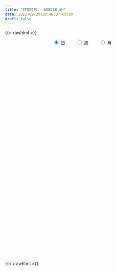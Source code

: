 ```yaml
---
title: "财富趋势 - 688318.SH"
date: 2022-09-20T20:46:07+08:00
draft: false
---
```

{{< rawhtml >}}
    <div style="text-align: center">
        <label style="padding: 1rem;"><input style="margin-right: .5rem" type="radio" name="period" value="D" checked onclick="period_change(this)">日</label>
        <label style="padding: 1rem;"><input style="margin-right: .5rem" type="radio" name="period" value="W" onclick="period_change(this)">周</label>
        <label style="padding: 1rem;"><input style="margin-right: .5rem" type="radio" name="period" value="M" onclick="period_change(this)">月</label>
    </div>
    <div id="chart" style="height: 700px;"></div> 
    <script type="text/javascript">
        const D_v = [13380.55,6907.17,12367.93,10755.75,7548.37,9803.92,12193.59,11677.96,7918.47,5856.31,5792.43,4394.28,5310.32,11195.51,20765.29,15207.37,11395.12,6904.91,5353.51,7060.22,6969.85,4775.88,5539.3,6357.66,12723.42,9672.51,6037.78,6275.28,5189.31,4592.25,4687.09,6166.88,5264.62,11700.67,8099.38,10403.6,6934.0,5935.65,7292.3,6238.9,7575.92,4973.7,6794.09,6547.2,19872.21,11787.74,7317.24,5066.08,4134.53,5784.55,4928.02,5702.74,5431.17,4280.49,16131.14,9096.07,8694.17,6691.69,7834.9,24427.09,18868.29,14986.1,10497.88,7524.89,6396.96,5398.35,8323.25,5209.37,6500.18,4411.09,3702.25,4653.73,6454.07,4610.92,4451.58,5983.94,5176.4,8682.08,4925.35,6559.08,5455.69,6495.48,18361.97,16475.57,8054.96,8329.05,12218.37,8518.66,7082.01,15992.09,12387.11,11711.79,7678.89,8488.64,9906.88,10814.62,11215.88,10059.94,6532.27,5248.88,5437.74,4266.78,8926.29,5517.75,4320.39,5536.68,7595.91,5179.77,5034.42,5046.07,4836.56,6078.84,5376.92,6507.13,5333.41,7254.86,4716.16,5282.3,3763.88,5126.25,6843.64,3963.4,5156.2,4895.16,4177.51,4195.55,3196.11,5917.55,4953.41,2375.87,2891.16,2897.38,2863.79,3877.29,4268.25,6897.93,4358.28,3499.85,4305.2,3127.18,6836.71,3557.52,3826.26,2797.59,2777.57,4619.17,3403.79,3760.81,2568.31,3098.62,3449.41,4115.02,9977.66,6708.21,4101.21,3427.37,3736.3,5141.01,3417.01,4545.11,6600.48,5356.42,3594.63,3204.4,2954.95,4337.67,12385.79,5308.9,17235.8,15968.13,8062.44,7565.33,10207.8,7295.25,9633.12,15703.11,12169.51,8781.78,10250.11,7888.04,7678.49,12603.91,10135.01,12456.09,5954.76,6463.81,8600.84,7467.01,7148.69,4955.09,5299.76,5364.2,7877.25,5851.85,9211.44,7246.06,8222.44,21989.55,12562.84,11450.86,8811.76,10235.32,8640.9,5558.45,6361.63,5482.86,7163.55,5967.92,10191.8,8186.67,5772.85,5838.95,7335.46,6867.56,4149.63,5756.34,7511.57,13957.97,12982.92,11116.55,8791.48,6394.57,8998.04,13426.86,11186.82,8415.74,7564.46,7348.43,9234.56,8521.14,7886.61,7136.04,5737.85,6357.63,11280.71,21966.94,14800.12,8443.76,6391.89,8483.49,5675.39,5826.71,4566.19,6024.34,8043.44,13017.0,9106.45,18252.3,12512.83,13622.37,21021.84,10330.74,13122.82,11166.2,9887.03,6000.01,7439.29,5000.36,6855.08,5317.32,4048.44,5291.56,3861.49,5219.28,3963.95,3144.97,2925.51,3890.02,2475.04,1899.15,2397.99,2187.64,2801.01,1924.84,2921.2,2408.33,3606.45,4027.52,4387.24,2606.54,3251.29,3470.3,5365.73,2334.38,3949.07,2914.2,3406.84,3670.02,2797.97,5607.59,4918.55,4703.67,3529.37,2874.66,4040.33,5726.44,7433.51,5295.01,3810.48,4330.95,4488.18,2978.2,5372.03,9460.01,5922.96,5700.35,9880.65,6677.36,4525.81,14448.11,7413.01,10438.73,4803.9,6503.88,5289.56,6550.76,4027.4,4244.98,4143.46,4503.48,4262.67,2985.94,3659.08,2616.64,3491.77,6921.13,5456.94,15917.85,6304.58,6631.96,4435.37,8723.41,4059.06,12250.76,5971.88,20712.26,32553.67,24425.79,15667.6,12903.74,7610.68,8702.24,11105.87,7051.2,7818.43,6891.57,6643.21,14207.78,6150.69,5399.85,15255.27,9728.9,7629.29,5676.75,5464.93,5168.09,7739.4,6897.89,9068.49,3655.01,3139.39,3615.13,2837.86,3885.87,2708.7,5466.59,6001.96,7159.44,5230.2,7830.14,4824.74,6231.23,10767.58,9948.06,9432.93,5256.46,4391.54,2953.25,3934.83,4581.44,4224.59,2759.81,6146.34,3458.23,3956.63,2830.78,3882.3,3960.24,3624.62,3944.77,2920.88,4709.42,2370.1,2195.16,2182.98,2349.16,2924.19,4212.39,7809.66,5689.78,4772.45,3760.74,6412.54,4567.21,3195.02,2361.32,3699.85,5182.72,3831.07,2923.58,3081.99,2353.64,4118.33,3493.42,8629.26,4071.94,4761.68,2616.73,3656.45,3183.09,2639.65,6134.81,6091.52,13903.76,20500.43,13723.72,15823.05,14361.53,16987.84,10942.21,16828.23,36029.54,20284.91,14152.02,6821.69,12466.28,10770.99,17127.08,14482.38,13197.65,11702.34,14169.52,12502.97,8936.01,7994.99,8352.44,6618.29,8806.62,10863.48,6997.49,9817.25,9789.21,5543.49,7224.8,6276.11,6803.95,6664.71,5613.45,7202.24,4520.71,5044.07,4870.3,10522.53,6349.05,8762.61,10700.44,7483.65,4919.11,16257.16,8561.45,6609.48,8284.69,26828.03,16949.64,9182.23,7994.91,14876.11,8825.65,9702.6,6602.83,10409.04,13626.69,10575.0,10605.63,5770.14,6832.93,9207.78,7009.08,8624.24,7544.17,7282.53,5529.61,5490.17,9437.05,7520.41,5402.4,8205.8,11606.14,3796.96,3747.59]
const D_histogram = [0.0,-0.0102108262,0.3694064561,0.2348861337,-0.1030501661,-1.1682885939,-2.4024143443,-4.1540482591,-5.1702134944,-5.1217271041,-4.6054897459,-3.9441047029,-3.637983792,-2.829664439,-1.1936689813,-0.4755157977,-0.240299669,0.1392871461,0.3096253113,0.4916995862,0.4088120886,0.5825470705,0.3463737452,0.7244929059,1.8184393033,2.1438233841,1.9808603555,1.7762148976,1.4021516908,0.9651173638,0.6720593655,0.0548572416,-0.2246556354,-1.5715690941,-2.6122137925,-2.673505896,-2.348415805,-1.8483594526,-1.7073622791,-1.3501072068,-0.4434637295,0.0258292638,0.7119861859,0.9635994842,2.6237365388,3.0398328964,2.6340460842,2.3423132409,2.126278138,2.1594496628,1.8558677467,1.7345292952,1.6864289244,1.5137937427,1.746058259,1.5382071623,0.9585055231,0.355181623,0.2924506489,0.9368499686,1.8066687676,2.266454189,2.2797878778,1.866362161,1.2417993338,0.7203030373,-0.2610054354,-0.8632762971,-1.526285964,-1.9925723561,-2.121500207,-2.3337091073,-1.8930810268,-1.7755325935,-1.3801379706,-1.5722903248,-1.5249067798,-2.0494492576,-2.2302099234,-2.6850954815,-2.6615237908,-2.1009375852,-0.5027526415,1.2910884891,2.1590629915,2.5558447889,2.1801141761,1.2047272148,0.1016221385,0.3685622201,-0.3355877626,-0.4320083556,-0.3546277769,-0.1236968922,0.1591054926,0.5613405889,1.04414833,0.7431127682,0.2609804473,-0.0674733456,-0.3754063277,-0.5800889669,-1.2491781384,-1.2352213096,-1.2684169266,-1.7088034416,-2.3748761188,-2.8887189314,-2.8224356668,-2.1655823923,-1.6128779275,-0.9918435422,-0.0979002548,0.4035351186,0.5321927711,0.8034254844,0.8722795399,0.5853272051,0.6685351419,0.7277014992,1.1556884558,1.2288179225,1.4736702261,1.2036929158,0.4928897169,-0.1549426227,-0.339704711,-0.5441282197,-1.0660925185,-1.2205866085,-1.0483610219,-0.8330697178,-0.6237853833,-0.0985162533,0.4258255719,0.8120005678,0.9088766383,1.0814809577,0.8024702074,0.7394836917,0.1849094167,-0.0135083566,0.1034246511,0.1742461622,0.1603638501,0.3183912313,0.2209705092,-0.1353414319,-0.298615354,-0.2301870064,-0.235298353,0.0863582626,1.1024803578,1.3959693324,1.5798051471,1.6012645564,1.4274684844,1.1933067914,1.0693487825,1.1787074654,1.3556858248,1.3137906183,1.1013645138,0.7345188969,0.3356677288,0.2853439283,0.8862272607,1.0882853342,2.3342805765,2.4230121156,2.4520482566,2.292329722,2.3697249442,1.8606733698,1.8125098725,2.3349662539,2.2870044098,2.0466576222,1.6885568951,1.6423545757,1.3952915406,1.2880130329,0.9104670328,0.2625381963,-0.1213574891,-0.4221077049,-1.1486029535,-1.3475583512,-1.7728909761,-2.0833932789,-2.253033394,-2.0976322382,-1.635929646,-1.2011907804,-0.6725780182,-0.390826097,-0.0875042598,1.003698669,1.6702541541,1.5558202893,1.566979786,0.8511524479,-0.0856401398,-0.8582699332,-1.2277236044,-1.3778300581,-1.3666812108,-1.3872236104,-0.8573281616,-0.7919338157,-0.8444424656,-0.766423896,-0.7940076463,-1.2323314628,-1.5628028325,-1.4410278953,-0.9150867158,-0.3470164054,-0.2876027097,-0.428210624,-0.9436646923,-1.0554346217,-1.3169041952,-0.8462864701,-0.4405209708,-0.1882060644,-0.3435354881,-0.4238018429,-0.3459091733,-0.1275079921,-0.25594642,-0.4585292632,-0.6544380997,-0.6825162965,-0.7606418079,-0.0461644313,-0.1256267038,-0.3517331805,-0.3775774895,-0.1614523566,-0.1307353812,-0.2117973196,-0.2535270172,-0.3973885068,-0.2758141902,0.1410409278,0.4808442208,0.7885436462,1.2598574443,1.6925476019,2.3291216969,2.6093601953,2.4420382726,2.2265049543,1.5440830378,1.0677859225,0.6564263983,0.3517852335,-0.3807020615,-0.7836845722,-1.1557016175,-1.516168585,-1.671545683,-1.9161650987,-1.9308568239,-1.7254257424,-1.4935233613,-1.484163713,-1.2367877906,-0.9965192939,-0.7161464056,-0.5698446793,-0.3346191117,-0.15797249,-0.0256657202,0.0847359803,0.3611368392,0.3248571558,-0.0485565986,-0.2625966699,-0.1913415134,-0.1066649085,-0.2928259074,-0.3613477317,-0.3089621538,-0.2147449419,0.0365354004,0.3270553497,0.4755852768,0.8000262472,0.9733865758,1.0484042247,0.9718593734,0.9125201849,0.6110017109,0.6941319427,0.9798656315,1.0690505118,1.1249334546,1.113606656,0.903770982,0.6141917381,0.5430436035,0.7989197846,0.8814116122,0.8488962127,0.7581061022,0.586596951,0.5859376627,0.9105956126,0.8316627068,0.8778951771,0.7377783288,0.6588326408,0.565343334,0.1479005583,-0.2806508683,-0.4039659312,-0.5832121337,-0.613205205,-0.8236480609,-0.976016517,-0.8654312387,-0.8989046571,-0.7993349947,-0.4123668596,-0.0407453232,0.5967067211,0.9486323515,0.9063410345,0.8781276634,0.976278315,1.0147967453,1.1571110014,1.1131540625,2.0594496065,3.2996145196,4.1351541768,4.2235154599,3.6040251695,2.8127401641,1.8499298444,1.0728408832,-0.0115903484,-0.8054816728,-1.3942369137,-1.7591106038,-1.3548933949,-1.4733476509,-1.8562277923,-3.0148906061,-3.7121428206,-4.0158295455,-4.1588071334,-4.0149646545,-3.7497270621,-3.6524372335,-3.2685396873,-3.1631241502,-2.8266065862,-2.4681180593,-2.0458462919,-1.7242378026,-1.4933305301,-1.2998941895,-1.3783522032,-1.4987203272,-1.6771125951,-1.6783117117,-1.1918663655,-1.0454190805,-1.0554671466,-0.4816511645,0.0424018472,0.2798669663,0.4905440849,0.5478244674,0.6304282103,0.5718891834,0.3992082687,0.4892360348,0.5083464504,0.8637528037,1.0149501176,1.2104323905,1.326853328,1.0706101011,0.9306525469,0.5018446934,0.5259756517,0.4977697109,0.6515314503,0.6360238121,0.6982177649,0.6179143019,0.4025960834,0.2317238254,-0.1179268321,-1.092635422,-2.0672984244,-2.2177629445,-2.2726536083,-1.6226828489,-1.2479707864,-0.9106981502,-0.6635506758,-0.2545918298,0.1838750859,0.5063901041,0.6730737667,0.7171353875,0.7716548677,0.7579129427,0.7450513935,1.1235582035,1.3873689086,1.2515068067,1.2133844192,1.2376708111,1.1680681009,1.2033389889,1.4541897516,1.6807458324,2.5777233987,3.6109920216,3.9589133401,3.9827512117,3.7465458464,3.5388174895,2.9324797013,3.0146335274,3.612869456,3.1184336635,2.4742289051,-0.6595120015,-2.9561631941,-4.4516774931,-4.8415025567,-4.7774198851,-4.5604297592,-4.0730824668,-3.6284649395,-3.0093253008,-2.6012336524,-2.1392230789,-1.8982479827,-1.6662733094,-1.5140348422,-1.36971639,-1.1563098744,-1.0345109314,-0.992664005,-0.8355729073,-0.684693491,-0.3474978252,-0.0182589316,0.1707125021,0.2774261423,0.4093187384,0.4451232761,0.5141748938,0.6541566195,0.8629521193,0.8990263411,1.0622183181,0.8939726857,0.7270725446,0.6714923825,1.1408121534,1.3567126984,1.3604361213,1.3701885278,2.031663958,2.0444288073,1.8922399698,1.6881897977,1.717582582,1.6019342185,1.4335261114,1.1144420632,0.9020898834,0.5493690975,0.3945784365,-0.0928928146,-0.4714693208,-0.6121773739,-0.6543730915,-0.8717123604,-0.7846731929,-0.8344617353,-0.7293739745,-0.6848598003,-0.7135460878,-0.51886325,-0.3450860133,-0.243151126,-0.1693370304,-0.4146604958,-0.5781736571,-0.6677567671]
const D_fast = [0.0,-0.0127635328,0.4592053636,0.3834065745,0.0197077333,-1.337602843,-3.1723321795,-5.9624781591,-8.271196768,-9.5031421537,-10.138277232,-10.4629183647,-11.0662934018,-10.9653901585,-9.6278119462,-9.0285377121,-8.8533965006,-8.4389878989,-8.191243406,-7.8862442345,-7.86692871,-7.5475569605,-7.6971368495,-7.1378944622,-5.5893382391,-4.7279983122,-4.395746252,-4.1563379854,-4.1798632696,-4.3756182555,-4.5006614126,-5.104149226,-5.4398260118,-7.1796317441,-8.8733298906,-9.6029984681,-9.8650123284,-9.8270458391,-10.1128892353,-10.0931609647,-9.2973834198,-8.8216331106,-7.957479642,-7.4649664727,-5.1488952834,-3.9728407016,-3.7201159928,-3.4262705259,-3.1107360942,-2.5377021538,-2.3773171333,-2.0650232609,-1.6915164007,-1.4857031467,-0.8169240656,-0.6402233717,-0.9802986301,-1.4948271246,-1.4844454364,-0.6058336245,0.7156523663,1.742051335,2.3253319932,2.3784968167,2.064383823,1.7229632857,0.6764034542,-0.1416864817,-1.1862676397,-2.1506971208,-2.8100000235,-3.6056362005,-3.6382783768,-3.9646130918,-3.9142529615,-4.4994778969,-4.8333210469,-5.8702258391,-6.6085389858,-7.7346984143,-8.3765076712,-8.341155862,-6.8686590786,-4.7520458257,-3.3443055755,-2.3085625808,-2.1392646496,-2.8134698072,-3.8911693489,-3.5320887123,-4.3201356356,-4.5245583176,-4.535834683,-4.3358280214,-4.0132492634,-3.4706790199,-2.7268341964,-2.842091566,-3.2589787751,-3.6043009044,-4.0060854684,-4.3557903494,-5.3371740555,-5.632022554,-5.9823224027,-6.8499097781,-8.109701485,-9.3457240304,-9.9850496825,-9.8695920061,-9.7201070232,-9.3470335234,-8.4775652997,-7.8752461466,-7.6135403014,-7.1414512169,-6.8545272765,-6.9951478101,-6.7448060878,-6.5037143557,-5.7868052851,-5.4064713377,-4.7932014777,-4.7622555591,-5.3498363287,-6.036404324,-6.3060925901,-6.6465481537,-7.4350355821,-7.8946763242,-7.9845409931,-7.9775171184,-7.9241791297,-7.4235390631,-6.7927408449,-6.203565707,-5.879470477,-5.4364959182,-5.5148891166,-5.3930047094,-5.9013516302,-6.1031464926,-5.9603573222,-5.8459742705,-5.81976562,-5.582140431,-5.6243185259,-6.014465825,-6.2523935855,-6.2415119895,-6.3054479244,-5.9622017432,-4.6704595585,-4.0279782508,-3.4491911493,-3.0274156009,-2.8443445518,-2.7801795469,-2.6368003603,-2.232764811,-1.7168649954,-1.4303125473,-1.3673975234,-1.550613416,-1.8655476519,-1.8445354704,-1.0220953228,-0.5479659157,1.2815994706,1.9760840386,2.6181322439,3.0314961398,3.701322598,3.6574393661,4.0624033369,5.1686012817,5.6923905401,5.9637081581,6.0277466547,6.3921329793,6.4938928293,6.7086175799,6.5586883379,5.9763940505,5.5621589928,5.1558818508,4.1422358638,3.6063908784,2.7378355094,1.9064848869,1.1735864232,0.8045795196,0.8572997002,0.9917408708,1.3522091284,1.5362545254,1.8177002977,3.1598278936,4.2439469173,4.5184681248,4.9213725681,4.4183333419,3.4601307192,2.4729334425,1.7965488703,1.301984902,0.9714634466,0.6041151445,0.9196785528,0.7870894448,0.5234701785,0.4098827741,0.1837971122,-0.56260957,-1.2837816479,-1.5222636844,-1.2250941838,-0.7437779748,-0.7562649565,-1.0039255268,-1.7552957682,-2.1309243531,-2.7216199754,-2.4625738678,-2.1669386112,-1.9616752209,-2.2028885166,-2.3891053321,-2.3976899558,-2.2111657727,-2.4035908055,-2.7208059645,-3.080324326,-3.2790315969,-3.5473175602,-2.8443812915,-2.95525024,-3.2692900117,-3.3895286932,-3.2137666493,-3.2157335193,-3.3497447876,-3.4548562395,-3.6980648558,-3.6454440867,-3.1933287367,-2.7333143886,-2.2284790516,-1.4422008924,-0.5863738344,0.6324806849,1.5650592321,2.0082468776,2.3493397978,2.0529386407,1.8435880061,1.5963350814,1.379640225,0.5519774147,-0.0469262391,-0.7078686888,-1.4473778025,-2.0206413212,-2.7443020117,-3.2417079428,-3.4676332969,-3.6091117562,-3.9707930362,-4.0326140614,-4.0414753881,-3.9401391012,-3.9362985448,-3.7847277551,-3.6475742559,-3.5216839161,-3.3900982206,-3.0234131518,-2.9784785463,-3.3640314503,-3.6437206891,-3.620300911,-3.5622905332,-3.8216580089,-3.9805167661,-4.0053717267,-3.9648407502,-3.7044265578,-3.3321427711,-3.0647165249,-2.5402689926,-2.1235620201,-1.786443315,-1.620023323,-1.4512324652,-1.6000005115,-1.3433372941,-0.8126371973,-0.4561896891,-0.1190733827,0.1480014828,0.1641085542,0.0280772449,0.0926900111,0.5482961384,0.851140869,1.0308495227,1.1295859377,1.1047260243,1.2505511517,1.8028580047,1.9318407756,2.1975470402,2.2418747741,2.3276372463,2.375483773,1.9950161369,1.4963019931,1.2719954475,0.9469462115,0.7636518391,0.3472969679,-0.0490756175,-0.1548481488,-0.4130477315,-0.5133118178,-0.2294353975,0.1319998081,0.9186285326,1.5077122509,1.6920061926,1.8833247373,2.2255449676,2.5177625843,2.9493545907,3.1836861674,4.644844113,6.709912656,8.5792408574,9.7234810055,10.0049970074,9.9168970431,9.4165691845,8.9076904441,7.8203616254,6.8250998829,5.8877854135,5.0831340724,5.1486279326,4.6618367639,3.8148996744,1.9025142091,0.2772262894,-1.0304178219,-2.2130971931,-3.0729958778,-3.745190051,-4.5610095308,-4.9942469064,-5.6796124068,-6.0497464894,-6.3082874773,-6.397477283,-6.5069282442,-6.6493536043,-6.7808908111,-7.2039368756,-7.6989850814,-8.2966554981,-8.7174325425,-8.5289537877,-8.6438612728,-8.9177761255,-8.4643729347,-7.9297194611,-7.6222876004,-7.2889744606,-7.0947379612,-6.8545271658,-6.7700938969,-6.8429727443,-6.6306359696,-6.4844389413,-5.9130943871,-5.5081595439,-5.0100691733,-4.5619349038,-4.5505256055,-4.4578200229,-4.761166703,-4.6055418318,-4.5093053449,-4.192660743,-4.0491624281,-3.8124140342,-3.7382389217,-3.8529081193,-3.965849421,-4.3449817864,-5.5928492319,-7.0843368403,-7.7892420966,-8.4122961624,-8.1679961153,-8.1052767494,-7.9956786508,-7.9144188453,-7.5691079567,-7.0846722696,-6.6355597253,-6.3006076211,-6.0772621534,-5.8298289562,-5.6540926456,-5.4806913463,-4.8212949855,-4.2106420533,-4.0336274535,-3.7684037361,-3.4346996415,-3.2122853265,-2.8761796913,-2.2617814906,-1.6150389518,-0.0736305358,1.8623860925,3.2000357461,4.2195614206,4.9199925169,5.5969685324,5.7237506694,6.5595628775,8.0610161701,8.3461887934,8.3205412613,5.0219223543,1.9862303632,-0.6222033091,-2.2224040118,-3.3526763115,-4.2757936254,-4.8067169497,-5.2692156573,-5.4024073438,-5.6446241085,-5.7174193047,-5.9510062043,-6.1355998582,-6.3618701016,-6.5599807469,-6.6356516999,-6.7724804898,-6.9787995646,-7.0306016937,-7.0508956502,-6.8005744407,-6.47590028,-6.2442507207,-6.068180545,-5.8339582643,-5.6868729075,-5.4892775664,-5.1857566858,-4.7612231561,-4.5003923491,-4.0716457926,-4.0163982535,-4.0015302585,-3.8892373249,-3.1347145158,-2.5796357961,-2.2358033429,-1.8835038045,-0.7141123848,-0.1902403337,0.1306308213,0.3486280986,0.8074165284,1.0922517195,1.2822251403,1.2417516079,1.254921899,1.0395433875,0.9833973355,0.4727028808,-0.0237409556,-0.3174933522,-0.5232823426,-0.9585497016,-1.0676788324,-1.3260828086,-1.4033385414,-1.5300393173,-1.7371121268,-1.6721451014,-1.5846393681,-1.5434922623,-1.5120124243,-1.8610010137,-2.1690575892,-2.4255798909]
const D_slow = [0.0,-0.0025527066,0.0897989075,0.1485204409,0.1227578994,-0.1693142491,-0.7699178352,-1.8084299,-3.1009832736,-4.3814150496,-5.5327874861,-6.5188136618,-7.4283096098,-8.1357257196,-8.4341429649,-8.5530219143,-8.6130968316,-8.578275045,-8.5008687172,-8.3779438207,-8.2757407985,-8.1301040309,-8.0435105946,-7.8623873681,-7.4077775423,-6.8718216963,-6.3766066074,-5.932552883,-5.5820149603,-5.3407356194,-5.172720778,-5.1590064676,-5.2151703764,-5.60806265,-6.2611160981,-6.9294925721,-7.5165965233,-7.9786863865,-8.4055269563,-8.743053758,-8.8539196903,-8.8474623744,-8.6694658279,-8.4285659569,-7.7726318222,-7.0126735981,-6.354162077,-5.7685837668,-5.2370142323,-4.6971518166,-4.2331848799,-3.7995525561,-3.377945325,-2.9994968894,-2.5629823246,-2.178430534,-1.9388041533,-1.8500087475,-1.7768960853,-1.5426835931,-1.0910164013,-0.524402854,0.0455441154,0.5121346557,0.8225844892,1.0026602485,0.9374088896,0.7215898153,0.3400183243,-0.1581247647,-0.6884998165,-1.2719270933,-1.74519735,-2.1890804984,-2.534114991,-2.9271875722,-3.3084142671,-3.8207765815,-4.3783290624,-5.0496029328,-5.7149838805,-6.2402182768,-6.3659064371,-6.0431343149,-5.503368567,-4.8644073698,-4.3193788257,-4.018197022,-3.9927914874,-3.9006509324,-3.984547873,-4.0925499619,-4.1812069061,-4.2121311292,-4.172354756,-4.0320196088,-3.7709825263,-3.5852043343,-3.5199592224,-3.5368275588,-3.6306791407,-3.7757013825,-4.0879959171,-4.3968012445,-4.7139054761,-5.1411063365,-5.7348253662,-6.457005099,-7.1626140157,-7.7040096138,-8.1072290957,-8.3551899812,-8.3796650449,-8.2787812653,-8.1457330725,-7.9448767014,-7.7268068164,-7.5804750151,-7.4133412297,-7.2314158549,-6.9424937409,-6.6352892603,-6.2668717038,-5.9659484748,-5.8427260456,-5.8814617013,-5.966387879,-6.102419934,-6.3689430636,-6.6740897157,-6.9361799712,-7.1444474006,-7.3003937465,-7.3250228098,-7.2185664168,-7.0155662748,-6.7883471153,-6.5179768759,-6.317359324,-6.1324884011,-6.0862610469,-6.089638136,-6.0637819733,-6.0202204327,-5.9801294702,-5.9005316624,-5.8452890351,-5.879124393,-5.9537782315,-6.0113249831,-6.0701495714,-6.0485600057,-5.7729399163,-5.4239475832,-5.0289962964,-4.6286801573,-4.2718130362,-3.9734863384,-3.7061491427,-3.4114722764,-3.0725508202,-2.7441031656,-2.4687620372,-2.2851323129,-2.2012153807,-2.1298793987,-1.9083225835,-1.6362512499,-1.0526811058,-0.4469280769,0.1660839872,0.7391664177,1.3315976538,1.7967659962,2.2498934644,2.8336350278,3.4053861303,3.9170505359,4.3391897596,4.7497784036,5.0986012887,5.4206045469,5.6482213051,5.7138558542,5.6835164819,5.5779895557,5.2908388173,4.9539492295,4.5107264855,3.9898781658,3.4266198173,2.9022117577,2.4932293462,2.1929316511,2.0247871466,1.9270806224,1.9052045574,2.1561292247,2.5736927632,2.9626478355,3.354392782,3.567180894,3.545770859,3.3312033757,3.0242724746,2.6798149601,2.3381446574,1.9913387548,1.7770067144,1.5790232605,1.3679126441,1.1763066701,0.9778047585,0.6697218928,0.2790211847,-0.0812357891,-0.3100074681,-0.3967615694,-0.4686622468,-0.5757149028,-0.8116310759,-1.0754897313,-1.4047157801,-1.6162873977,-1.7264176404,-1.7734691565,-1.8593530285,-1.9653034892,-2.0517807825,-2.0836577806,-2.1476443856,-2.2622767014,-2.4258862263,-2.5965153004,-2.7866757524,-2.7982168602,-2.8296235362,-2.9175568313,-3.0119512037,-3.0523142928,-3.0849981381,-3.137947468,-3.2013292223,-3.300676349,-3.3696298965,-3.3343696646,-3.2141586094,-3.0170226978,-2.7020583367,-2.2789214363,-1.696641012,-1.0443009632,-0.433791395,0.1228348435,0.508855603,0.7758020836,0.9399086832,1.0278549915,0.9326794762,0.7367583331,0.4478329287,0.0687907825,-0.3490956383,-0.828136913,-1.3108511189,-1.7422075545,-2.1155883949,-2.4866293231,-2.7958262708,-3.0449560942,-3.2239926956,-3.3664538655,-3.4501086434,-3.4896017659,-3.4960181959,-3.4748342009,-3.384549991,-3.3033357021,-3.3154748517,-3.3811240192,-3.4289593976,-3.4556256247,-3.5288321015,-3.6191690345,-3.6964095729,-3.7500958084,-3.7409619583,-3.6591981208,-3.5403018016,-3.3402952398,-3.0969485959,-2.8348475397,-2.5918826964,-2.3637526501,-2.2110022224,-2.0374692368,-1.7925028289,-1.5252402009,-1.2440068373,-0.9656051733,-0.7396624278,-0.5861144932,-0.4503535924,-0.2506236462,-0.0302707432,0.18195331,0.3714798356,0.5181290733,0.664613489,0.8922623921,1.1001780688,1.3196518631,1.5040964453,1.6688046055,1.810140439,1.8471155786,1.7769528615,1.6759613787,1.5301583453,1.376857044,1.1709450288,0.9269408995,0.7105830899,0.4858569256,0.2860231769,0.182931462,0.1727451312,0.3219218115,0.5590798994,0.785665158,1.0051970739,1.2492666526,1.5029658389,1.7922435893,2.0705321049,2.5853945065,3.4102981364,4.4440866806,5.4999655456,6.400971838,7.104156879,7.5666393401,7.8348495609,7.8319519738,7.6305815556,7.2820223272,6.8422446762,6.5035213275,6.1351844148,5.6711274667,4.9174048152,3.98936911,2.9854117236,1.9457099403,0.9419687767,0.0045370111,-0.9085722973,-1.7257072191,-2.5164882566,-3.2231399032,-3.840169418,-4.351630991,-4.7826904417,-5.1560230742,-5.4809966216,-5.8255846724,-6.2002647542,-6.619542903,-7.0391208309,-7.3370874222,-7.5984421923,-7.862308979,-7.9827217701,-7.9721213083,-7.9021545667,-7.7795185455,-7.6425624286,-7.4849553761,-7.3419830802,-7.2421810131,-7.1198720044,-6.9927853918,-6.7768471908,-6.5231096614,-6.2205015638,-5.8887882318,-5.6211357065,-5.3884725698,-5.2630113965,-5.1315174835,-5.0070750558,-4.8441921932,-4.6851862402,-4.510631799,-4.3561532235,-4.2555042027,-4.1975732464,-4.2270549544,-4.5002138099,-5.017038416,-5.5714791521,-6.1396425542,-6.5453132664,-6.857305963,-7.0849805005,-7.2508681695,-7.3145161269,-7.2685473555,-7.1419498294,-6.9736813878,-6.7943975409,-6.601483824,-6.4120055883,-6.2257427399,-5.944853189,-5.5980109619,-5.2851342602,-4.9817881554,-4.6723704526,-4.3803534274,-4.0795186802,-3.7159712423,-3.2957847842,-2.6513539345,-1.7486059291,-0.7588775941,0.2368102089,1.1734466705,2.0581510429,2.7912709682,3.54492935,4.448146714,5.2277551299,5.8463123562,5.6814343558,4.9423935573,3.829474184,2.6190985448,1.4247435736,0.2846361338,-0.7336344829,-1.6407507178,-2.393082043,-3.0433904561,-3.5781962258,-4.0527582215,-4.4693265489,-4.8478352594,-5.1902643569,-5.4793418255,-5.7379695584,-5.9861355596,-6.1950287864,-6.3662021592,-6.4530766155,-6.4576413484,-6.4149632229,-6.3456066873,-6.2432770027,-6.1319961837,-6.0034524602,-5.8399133053,-5.6241752755,-5.3994186902,-5.1338641107,-4.9103709392,-4.7286028031,-4.5607297075,-4.2755266691,-3.9363484945,-3.5962394642,-3.2536923323,-2.7457763428,-2.2346691409,-1.7616091485,-1.3395616991,-0.9101660536,-0.509682499,-0.1513009711,0.1273095447,0.3528320156,0.4901742899,0.5888188991,0.5655956954,0.4477283652,0.2946840217,0.1310907489,-0.0868373412,-0.2830056395,-0.4916210733,-0.6739645669,-0.845179517,-1.0235660389,-1.1532818514,-1.2395533548,-1.3003411363,-1.3426753939,-1.4463405178,-1.5908839321,-1.7578231239]
const D_data = [['2020-08-31', 275.89, 272.0, 272.0, 284.99],['2020-09-01', 272.01, 271.84, 268.0, 274.88],['2020-09-02', 273.9, 277.88, 268.0, 280.88],['2020-09-03', 276.88, 272.36, 271.65, 282.0],['2020-09-04', 266.81, 268.6, 264.0, 270.99],['2020-09-07', 267.6, 255.16, 253.0, 269.93],['2020-09-08', 255.28, 245.3, 238.49, 256.97],['2020-09-09', 238.01, 227.89, 227.77, 238.88],['2020-09-10', 231.87, 225.5, 224.33, 234.56],['2020-09-11', 224.99, 231.55, 224.1, 233.79],['2020-09-14', 232.02, 234.33, 232.02, 238.98],['2020-09-15', 232.83, 235.05, 230.1, 236.4],['2020-09-16', 235.0, 229.18, 227.24, 236.0],['2020-09-17', 228.53, 234.79, 227.21, 239.79],['2020-09-18', 235.98, 249.0, 233.01, 252.38],['2020-09-21', 256.0, 242.0, 242.0, 258.2],['2020-09-22', 236.4, 237.02, 236.05, 247.94],['2020-09-23', 237.11, 239.23, 237.0, 242.0],['2020-09-24', 236.03, 237.06, 236.0, 240.99],['2020-09-25', 237.37, 237.28, 235.2, 241.3],['2020-09-28', 237.0, 233.4, 227.25, 237.16],['2020-09-29', 235.18, 236.09, 233.23, 239.48],['2020-09-30', 236.5, 230.0, 229.32, 238.63],['2020-10-09', 235.04, 237.38, 235.02, 239.97],['2020-10-12', 243.16, 250.28, 243.1, 253.18],['2020-10-13', 247.0, 245.07, 242.12, 248.37],['2020-10-14', 244.0, 240.1, 238.58, 245.8],['2020-10-15', 239.93, 239.21, 238.05, 245.2],['2020-10-16', 239.93, 235.97, 235.0, 240.98],['2020-10-19', 238.0, 233.15, 232.12, 240.88],['2020-10-20', 230.08, 232.88, 226.66, 232.91],['2020-10-21', 233.07, 225.9, 225.66, 233.33],['2020-10-22', 225.87, 226.89, 222.0, 228.88],['2020-10-23', 225.3, 207.6, 206.2, 226.8],['2020-10-26', 203.16, 202.43, 200.4, 206.76],['2020-10-27', 202.53, 208.65, 200.2, 211.88],['2020-10-28', 208.0, 211.16, 205.58, 213.69],['2020-10-29', 208.01, 212.8, 207.06, 214.85],['2020-10-30', 212.0, 207.44, 207.12, 215.51],['2020-11-02', 208.66, 209.05, 203.36, 212.99],['2020-11-03', 209.2, 217.39, 209.0, 219.89],['2020-11-04', 215.97, 214.21, 214.0, 218.5],['2020-11-05', 218.9, 219.11, 216.0, 221.19],['2020-11-06', 219.8, 215.66, 215.18, 221.74],['2020-11-09', 218.0, 238.79, 216.48, 248.88],['2020-11-10', 240.54, 230.05, 230.0, 241.0],['2020-11-11', 230.13, 221.1, 221.1, 231.98],['2020-11-12', 223.84, 221.77, 220.0, 226.44],['2020-11-13', 219.55, 222.35, 218.12, 224.5],['2020-11-16', 223.5, 225.99, 220.3, 229.02],['2020-11-17', 224.52, 222.01, 219.0, 225.9],['2020-11-18', 221.05, 224.01, 221.05, 229.0],['2020-11-19', 222.0, 225.33, 220.0, 228.38],['2020-11-20', 224.88, 224.0, 221.89, 226.88],['2020-11-23', 223.04, 230.15, 219.5, 239.4],['2020-11-24', 227.78, 225.68, 225.07, 233.0],['2020-11-25', 228.15, 219.59, 219.5, 231.39],['2020-11-26', 218.5, 216.34, 214.0, 221.76],['2020-11-27', 216.5, 221.31, 211.49, 221.5],['2020-11-30', 221.9, 232.01, 221.0, 242.0],['2020-12-01', 229.46, 239.86, 229.46, 244.01],['2020-12-02', 239.86, 239.85, 236.03, 247.73],['2020-12-03', 239.22, 237.33, 234.6, 243.8],['2020-12-04', 235.5, 232.6, 230.3, 236.0],['2020-12-07', 233.8, 228.48, 227.12, 233.8],['2020-12-08', 228.28, 227.58, 226.45, 231.0],['2020-12-09', 227.58, 218.06, 218.0, 230.0],['2020-12-10', 215.5, 218.18, 215.5, 220.95],['2020-12-11', 218.21, 213.1, 211.36, 219.0],['2020-12-14', 214.32, 211.1, 209.09, 214.32],['2020-12-15', 211.28, 212.0, 209.24, 214.3],['2020-12-16', 211.83, 208.1, 208.01, 212.54],['2020-12-17', 205.99, 214.99, 205.99, 216.0],['2020-12-18', 213.2, 210.7, 209.22, 214.7],['2020-12-21', 210.58, 213.97, 207.5, 214.5],['2020-12-22', 212.0, 205.58, 205.52, 212.36],['2020-12-23', 206.08, 206.5, 202.86, 209.49],['2020-12-24', 206.33, 196.09, 196.0, 207.93],['2020-12-25', 195.72, 196.18, 192.2, 199.88],['2020-12-28', 195.89, 188.37, 188.3, 197.78],['2020-12-29', 190.0, 190.28, 188.3, 195.55],['2020-12-30', 190.92, 195.83, 187.15, 195.95],['2020-12-31', 197.0, 212.75, 197.0, 219.88],['2021-01-04', 219.0, 223.84, 211.13, 225.0],['2021-01-05', 221.0, 220.02, 218.2, 224.98],['2021-01-06', 220.0, 218.7, 216.66, 227.88],['2021-01-07', 218.93, 210.32, 204.89, 220.8],['2021-01-08', 208.88, 199.9, 199.77, 209.88],['2021-01-11', 200.0, 192.61, 192.03, 202.99],['2021-01-12', 192.5, 207.14, 192.02, 207.77],['2021-01-13', 204.04, 193.23, 192.8, 204.98],['2021-01-14', 193.0, 197.79, 189.01, 203.0],['2021-01-15', 196.8, 199.01, 196.8, 204.44],['2021-01-18', 197.01, 200.98, 194.0, 205.88],['2021-01-19', 200.05, 202.44, 197.18, 209.55],['2021-01-20', 202.55, 205.5, 200.0, 211.6],['2021-01-21', 204.5, 209.0, 202.1, 212.22],['2021-01-22', 206.09, 199.86, 199.75, 207.42],['2021-01-25', 199.7, 195.36, 194.2, 201.39],['2021-01-26', 194.96, 194.66, 193.47, 203.0],['2021-01-27', 195.26, 192.5, 190.0, 197.98],['2021-01-28', 189.04, 191.49, 188.89, 193.9],['2021-01-29', 192.5, 182.0, 178.0, 193.8],['2021-02-01', 184.0, 187.18, 182.99, 188.98],['2021-02-02', 187.18, 184.88, 183.18, 188.55],['2021-02-03', 184.96, 176.59, 176.58, 185.84],['2021-02-04', 175.12, 168.34, 165.66, 176.53],['2021-02-05', 168.96, 164.06, 163.87, 173.04],['2021-02-08', 165.2, 166.85, 162.21, 170.7],['2021-02-09', 167.8, 173.15, 164.51, 174.58],['2021-02-10', 173.15, 172.48, 170.69, 174.96],['2021-02-18', 176.5, 174.3, 173.2, 180.3],['2021-02-19', 175.5, 180.2, 173.11, 180.2],['2021-02-22', 182.1, 178.0, 177.55, 183.6],['2021-02-23', 178.1, 174.24, 172.05, 178.7],['2021-02-24', 181.35, 176.5, 176.29, 182.82],['2021-02-25', 177.77, 174.44, 172.5, 179.46],['2021-02-26', 171.24, 168.88, 166.66, 173.8],['2021-03-01', 173.02, 172.4, 170.7, 173.23],['2021-03-02', 175.47, 172.0, 168.99, 178.51],['2021-03-03', 172.0, 177.69, 170.01, 178.8],['2021-03-04', 175.86, 174.59, 173.0, 179.38],['2021-03-05', 172.08, 177.77, 172.08, 179.48],['2021-03-08', 178.0, 171.45, 171.33, 179.2],['2021-03-09', 171.11, 163.1, 163.0, 172.04],['2021-03-10', 164.58, 159.5, 158.5, 166.19],['2021-03-11', 160.0, 162.0, 158.0, 162.8],['2021-03-12', 162.02, 159.48, 156.1, 164.74],['2021-03-15', 158.0, 151.99, 150.37, 158.0],['2021-03-16', 152.0, 152.91, 150.19, 153.64],['2021-03-17', 152.01, 155.17, 151.0, 156.25],['2021-03-18', 154.88, 155.0, 154.45, 158.0],['2021-03-19', 153.02, 154.46, 151.49, 156.6],['2021-03-22', 156.45, 159.08, 154.57, 162.5],['2021-03-23', 158.18, 161.01, 157.0, 163.88],['2021-03-24', 158.99, 161.23, 158.99, 168.97],['2021-03-25', 158.5, 158.62, 157.2, 161.6],['2021-03-26', 159.0, 160.15, 156.38, 161.47],['2021-03-29', 160.46, 154.04, 154.04, 161.55],['2021-03-30', 154.99, 155.55, 152.3, 155.98],['2021-03-31', 153.34, 147.21, 146.69, 153.55],['2021-04-01', 147.61, 148.83, 145.2, 150.18],['2021-04-02', 151.0, 151.73, 148.92, 152.39],['2021-04-06', 152.21, 150.91, 150.3, 153.0],['2021-04-07', 151.95, 149.28, 148.18, 151.95],['2021-04-08', 149.0, 151.17, 148.02, 154.0],['2021-04-09', 151.2, 147.51, 147.28, 151.2],['2021-04-12', 146.06, 142.23, 142.04, 147.23],['2021-04-13', 142.33, 142.22, 141.06, 144.0],['2021-04-14', 141.08, 143.8, 141.08, 144.9],['2021-04-15', 142.36, 142.0, 139.88, 142.4],['2021-04-16', 142.0, 146.03, 141.03, 146.25],['2021-04-19', 150.11, 158.0, 148.24, 158.87],['2021-04-20', 157.39, 152.7, 152.5, 159.98],['2021-04-21', 152.0, 153.07, 150.58, 156.62],['2021-04-22', 151.88, 152.18, 151.88, 155.41],['2021-04-23', 151.6, 149.9, 149.48, 154.5],['2021-04-26', 149.99, 148.5, 147.08, 153.68],['2021-04-27', 148.22, 149.27, 148.01, 151.63],['2021-04-28', 149.16, 152.55, 147.2, 152.6],['2021-04-29', 152.17, 154.73, 151.22, 158.3],['2021-04-30', 158.11, 153.01, 152.1, 159.0],['2021-05-06', 154.0, 150.78, 149.15, 156.97],['2021-05-07', 150.75, 147.67, 146.8, 151.9],['2021-05-10', 147.5, 145.3, 144.35, 148.78],['2021-05-11', 143.47, 148.39, 142.0, 149.46],['2021-05-12', 147.0, 158.23, 145.45, 158.75],['2021-05-13', 157.0, 155.95, 155.61, 158.88],['2021-05-14', 155.3, 174.15, 155.3, 175.38],['2021-05-17', 169.64, 165.07, 163.88, 172.0],['2021-05-18', 165.74, 166.58, 164.0, 172.86],['2021-05-19', 165.5, 165.83, 165.5, 171.58],['2021-05-20', 165.82, 170.6, 163.5, 172.71],['2021-05-21', 170.6, 164.0, 163.7, 171.0],['2021-05-24', 164.0, 170.03, 164.0, 172.89],['2021-05-25', 168.68, 180.5, 168.1, 184.4],['2021-05-26', 181.99, 176.94, 176.0, 185.5],['2021-05-27', 174.9, 176.01, 173.22, 178.58],['2021-05-28', 175.88, 175.0, 173.0, 181.38],['2021-05-31', 174.0, 179.8, 173.06, 180.58],['2021-06-01', 178.78, 178.41, 175.05, 179.9],['2021-06-02', 178.2, 181.03, 176.28, 194.47],['2021-06-03', 180.01, 178.0, 177.4, 186.8],['2021-06-04', 175.99, 173.11, 171.0, 184.9],['2021-06-07', 173.12, 174.49, 171.31, 176.88],['2021-06-08', 173.03, 174.26, 172.3, 177.88],['2021-06-09', 174.27, 166.28, 165.66, 175.2],['2021-06-10', 165.99, 170.11, 165.89, 172.9],['2021-06-11', 171.43, 165.0, 164.1, 172.66],['2021-06-15', 164.0, 163.5, 163.0, 168.4],['2021-06-16', 163.51, 162.75, 160.01, 166.45],['2021-06-17', 162.1, 165.49, 162.1, 166.9],['2021-06-18', 165.1, 169.89, 164.02, 172.26],['2021-06-21', 170.5, 171.18, 168.0, 173.4],['2021-06-22', 171.33, 174.52, 169.99, 178.9],['2021-06-23', 172.57, 173.48, 170.31, 177.77],['2021-06-24', 173.01, 175.42, 172.01, 178.0],['2021-06-25', 177.43, 189.74, 174.6, 193.85],['2021-06-28', 187.05, 190.6, 185.55, 191.55],['2021-06-29', 193.86, 184.0, 183.83, 193.86],['2021-06-30', 184.93, 187.0, 182.65, 189.75],['2021-07-01', 189.74, 177.44, 177.17, 193.78],['2021-07-02', 176.88, 171.0, 170.28, 178.77],['2021-07-05', 170.89, 168.53, 167.06, 172.38],['2021-07-06', 169.2, 170.1, 166.7, 171.04],['2021-07-07', 168.0, 170.8, 168.0, 172.3],['2021-07-08', 171.14, 171.7, 170.98, 175.5],['2021-07-09', 169.8, 170.48, 168.6, 173.39],['2021-07-12', 172.0, 178.13, 172.0, 181.45],['2021-07-13', 177.0, 173.5, 170.82, 177.99],['2021-07-14', 173.26, 171.61, 169.51, 175.6],['2021-07-15', 170.62, 172.85, 169.02, 174.33],['2021-07-16', 175.0, 171.19, 171.1, 176.5],['2021-07-19', 169.22, 164.08, 163.07, 169.89],['2021-07-20', 162.97, 162.29, 161.11, 165.0],['2021-07-21', 163.99, 166.2, 163.0, 169.63],['2021-07-22', 165.5, 172.05, 165.06, 172.37],['2021-07-23', 171.2, 174.99, 168.27, 184.82],['2021-07-26', 173.33, 170.0, 169.0, 182.0],['2021-07-27', 168.03, 166.91, 165.2, 174.25],['2021-07-28', 165.33, 159.78, 159.78, 168.8],['2021-07-29', 163.0, 162.2, 160.44, 166.04],['2021-07-30', 160.83, 158.18, 156.07, 162.8],['2021-08-02', 157.18, 166.84, 154.45, 171.77],['2021-08-03', 164.8, 167.65, 164.68, 173.88],['2021-08-04', 166.66, 167.01, 164.69, 170.16],['2021-08-05', 167.0, 161.69, 160.9, 167.0],['2021-08-06', 161.52, 161.41, 160.07, 165.3],['2021-08-09', 161.0, 162.79, 160.12, 166.31],['2021-08-10', 161.99, 164.87, 159.51, 165.0],['2021-08-11', 164.83, 160.31, 160.0, 165.2],['2021-08-12', 160.0, 157.88, 157.2, 161.58],['2021-08-13', 157.0, 156.1, 155.34, 158.95],['2021-08-16', 156.4, 156.7, 155.82, 160.57],['2021-08-17', 156.07, 154.82, 154.58, 163.17],['2021-08-18', 154.59, 165.76, 151.62, 168.0],['2021-08-19', 165.0, 157.06, 157.0, 166.58],['2021-08-20', 156.98, 153.79, 152.28, 158.87],['2021-08-23', 155.65, 154.9, 154.0, 157.34],['2021-08-24', 155.2, 157.8, 154.28, 162.19],['2021-08-25', 156.62, 155.59, 154.23, 157.8],['2021-08-26', 155.62, 153.47, 153.35, 157.45],['2021-08-27', 153.47, 152.99, 152.03, 155.5],['2021-08-30', 154.92, 150.48, 150.0, 154.96],['2021-08-31', 151.55, 153.0, 147.01, 154.76],['2021-09-01', 151.34, 157.63, 149.18, 161.25],['2021-09-02', 156.0, 158.5, 155.02, 160.0],['2021-09-03', 170.1, 159.92, 159.5, 170.1],['2021-09-06', 158.55, 164.5, 158.55, 166.42],['2021-09-07', 164.4, 167.3, 161.22, 169.5],['2021-09-08', 167.5, 174.09, 165.88, 177.69],['2021-09-09', 172.0, 173.9, 170.3, 175.0],['2021-09-10', 174.0, 170.52, 169.41, 179.44],['2021-09-13', 168.9, 170.73, 166.8, 174.5],['2021-09-14', 170.33, 164.0, 163.4, 171.16],['2021-09-15', 163.73, 164.58, 162.66, 166.65],['2021-09-16', 165.0, 163.8, 161.37, 167.66],['2021-09-17', 163.8, 163.74, 161.5, 164.8],['2021-09-22', 161.17, 155.69, 155.01, 162.8],['2021-09-23', 156.44, 156.39, 155.05, 159.98],['2021-09-24', 157.0, 153.98, 153.0, 157.78],['2021-09-27', 153.08, 151.1, 150.43, 155.88],['2021-09-28', 150.5, 150.97, 150.41, 153.59],['2021-09-29', 149.76, 147.24, 146.85, 150.68],['2021-09-30', 148.45, 147.72, 146.15, 148.45],['2021-10-08', 149.2, 149.31, 148.5, 151.41],['2021-10-11', 149.34, 149.26, 148.8, 151.5],['2021-10-12', 148.9, 145.6, 144.76, 149.46],['2021-10-13', 145.1, 147.81, 144.9, 148.42],['2021-10-14', 148.0, 147.73, 146.55, 148.65],['2021-10-15', 147.3, 148.51, 146.64, 149.26],['2021-10-18', 148.01, 147.0, 146.5, 148.08],['2021-10-19', 147.0, 148.3, 147.0, 150.62],['2021-10-20', 148.3, 147.99, 147.35, 149.95],['2021-10-21', 147.99, 147.7, 145.62, 149.6],['2021-10-22', 147.76, 147.61, 145.88, 148.88],['2021-10-25', 147.61, 150.43, 146.0, 151.62],['2021-10-26', 149.95, 146.96, 146.7, 151.19],['2021-10-27', 146.5, 141.26, 140.72, 146.6],['2021-10-28', 142.1, 141.06, 140.5, 143.54],['2021-10-29', 142.01, 143.58, 140.58, 145.0],['2021-11-01', 142.99, 143.56, 142.0, 145.3],['2021-11-02', 143.55, 139.23, 137.94, 145.22],['2021-11-03', 139.6, 139.24, 138.61, 140.95],['2021-11-04', 140.6, 139.92, 139.25, 142.66],['2021-11-05', 139.52, 140.1, 139.39, 141.67],['2021-11-08', 140.38, 142.4, 139.3, 143.8],['2021-11-09', 142.4, 143.98, 141.89, 144.96],['2021-11-10', 143.51, 143.2, 142.3, 144.2],['2021-11-11', 142.85, 146.71, 142.85, 148.0],['2021-11-12', 147.8, 146.42, 143.78, 147.8],['2021-11-15', 146.68, 146.25, 145.8, 148.64],['2021-11-16', 146.29, 144.77, 143.6, 146.98],['2021-11-17', 144.95, 145.02, 144.17, 146.48],['2021-11-18', 145.0, 141.29, 140.57, 145.0],['2021-11-19', 140.53, 145.74, 140.53, 147.66],['2021-11-22', 145.52, 149.68, 145.05, 150.98],['2021-11-23', 148.08, 148.82, 147.94, 151.51],['2021-11-24', 148.8, 149.48, 147.68, 150.38],['2021-11-25', 149.19, 149.5, 148.67, 151.9],['2021-11-26', 149.99, 147.1, 145.8, 149.99],['2021-11-29', 146.91, 145.26, 144.2, 146.91],['2021-11-30', 145.43, 147.41, 145.43, 149.5],['2021-12-01', 147.05, 152.5, 146.82, 155.22],['2021-12-02', 152.0, 151.9, 150.33, 154.6],['2021-12-03', 152.0, 151.3, 149.66, 153.4],['2021-12-06', 152.57, 150.92, 150.8, 156.6],['2021-12-07', 152.95, 149.8, 147.81, 153.0],['2021-12-08', 150.92, 152.03, 148.3, 152.52],['2021-12-09', 152.1, 157.7, 152.1, 162.9],['2021-12-10', 155.43, 154.15, 153.11, 156.89],['2021-12-13', 156.9, 156.49, 155.6, 162.3],['2021-12-14', 154.06, 154.75, 153.5, 156.0],['2021-12-15', 155.25, 155.71, 154.13, 159.85],['2021-12-16', 156.06, 155.8, 153.88, 157.16],['2021-12-17', 155.0, 150.9, 150.67, 155.0],['2021-12-20', 150.0, 148.67, 148.66, 152.26],['2021-12-21', 149.0, 150.97, 148.05, 151.55],['2021-12-22', 151.05, 149.28, 149.12, 152.52],['2021-12-23', 149.99, 150.31, 148.76, 152.88],['2021-12-24', 151.0, 147.0, 146.99, 151.06],['2021-12-27', 145.02, 146.17, 145.02, 148.36],['2021-12-28', 146.4, 148.73, 146.4, 149.36],['2021-12-29', 149.4, 146.51, 146.36, 149.4],['2021-12-30', 146.2, 147.73, 146.2, 149.3],['2021-12-31', 148.32, 152.2, 148.3, 152.82],['2022-01-04', 152.98, 153.91, 150.6, 154.93],['2022-01-05', 155.0, 160.24, 154.15, 165.6],['2022-01-06', 161.05, 160.03, 158.79, 162.6],['2022-01-07', 161.06, 156.77, 156.68, 162.98],['2022-01-10', 156.53, 157.6, 155.0, 158.5],['2022-01-11', 157.52, 160.28, 157.52, 164.8],['2022-01-12', 160.66, 160.9, 158.91, 162.89],['2022-01-13', 161.03, 163.8, 161.03, 170.58],['2022-01-14', 162.88, 162.92, 162.5, 165.5],['2022-01-17', 163.8, 179.39, 163.0, 182.94],['2022-01-18', 178.91, 191.59, 178.91, 206.44],['2022-01-19', 195.42, 195.7, 192.0, 203.0],['2022-01-20', 196.62, 192.91, 188.0, 201.46],['2022-01-21', 193.0, 186.59, 184.09, 194.88],['2022-01-24', 186.74, 184.15, 184.0, 193.04],['2022-01-25', 184.09, 180.16, 179.02, 189.83],['2022-01-26', 181.88, 180.04, 171.68, 183.22],['2022-01-27', 178.05, 172.68, 171.11, 178.54],['2022-01-28', 173.8, 172.0, 171.52, 176.65],['2022-02-07', 175.0, 171.0, 168.6, 175.91],['2022-02-08', 172.0, 170.96, 166.06, 172.28],['2022-02-09', 171.04, 180.41, 171.04, 182.09],['2022-02-10', 179.3, 174.4, 173.63, 179.35],['2022-02-11', 174.0, 169.23, 168.38, 175.78],['2022-02-14', 167.99, 154.12, 153.0, 167.99],['2022-02-15', 154.2, 152.8, 150.6, 156.0],['2022-02-16', 155.0, 152.41, 150.98, 155.97],['2022-02-17', 152.47, 150.28, 150.06, 152.99],['2022-02-18', 149.5, 150.8, 148.08, 151.95],['2022-02-21', 151.0, 150.38, 149.69, 151.96],['2022-02-22', 149.0, 146.22, 144.97, 149.01],['2022-02-23', 146.05, 148.15, 145.38, 148.92],['2022-02-24', 147.9, 143.1, 141.79, 147.9],['2022-02-25', 144.02, 144.38, 143.39, 146.2],['2022-02-28', 145.5, 143.91, 142.53, 146.0],['2022-03-01', 143.91, 144.43, 143.0, 145.57],['2022-03-02', 143.58, 143.02, 142.2, 143.6],['2022-03-03', 143.13, 141.38, 140.88, 143.5],['2022-03-04', 140.93, 140.18, 140.0, 141.51],['2022-03-07', 140.02, 135.2, 135.0, 140.14],['2022-03-08', 134.95, 132.12, 132.0, 137.48],['2022-03-09', 132.38, 128.39, 125.0, 133.19],['2022-03-10', 130.71, 127.8, 127.52, 132.27],['2022-03-11', 125.0, 133.05, 123.68, 134.94],['2022-03-14', 129.73, 128.54, 128.48, 132.03],['2022-03-15', 128.12, 125.0, 124.76, 133.96],['2022-03-16', 127.5, 132.1, 123.06, 133.8],['2022-03-17', 132.8, 133.14, 131.06, 137.14],['2022-03-18', 132.0, 130.61, 129.02, 132.93],['2022-03-21', 130.62, 130.68, 129.6, 132.6],['2022-03-22', 130.01, 128.8, 128.21, 130.75],['2022-03-23', 128.92, 128.89, 128.38, 130.03],['2022-03-24', 128.09, 126.61, 126.29, 128.65],['2022-03-25', 126.7, 123.9, 123.88, 128.8],['2022-03-28', 123.5, 126.3, 122.0, 126.98],['2022-03-29', 125.95, 125.1, 124.03, 127.47],['2022-03-30', 127.0, 129.9, 126.48, 130.96],['2022-03-31', 128.01, 128.52, 127.8, 129.2],['2022-04-01', 127.94, 130.0, 127.0, 131.5],['2022-04-06', 129.0, 130.01, 128.59, 131.32],['2022-04-07', 130.09, 125.1, 125.1, 130.5],['2022-04-08', 125.07, 125.5, 123.8, 127.38],['2022-04-11', 125.4, 120.15, 120.0, 125.4],['2022-04-12', 120.0, 124.4, 118.62, 125.8],['2022-04-13', 123.43, 123.42, 120.51, 125.0],['2022-04-14', 123.51, 125.8, 122.5, 127.6],['2022-04-15', 125.0, 123.89, 123.34, 125.8],['2022-04-18', 123.0, 124.87, 120.97, 124.89],['2022-04-19', 123.3, 122.93, 122.3, 125.2],['2022-04-20', 123.05, 120.23, 120.0, 123.91],['2022-04-21', 119.5, 119.39, 119.0, 123.28],['2022-04-22', 119.01, 115.18, 114.36, 120.8],['2022-04-25', 111.9, 102.64, 101.01, 112.88],['2022-04-26', 102.23, 95.4, 95.01, 102.6],['2022-04-27', 94.0, 100.2, 93.16, 100.9],['2022-04-28', 98.61, 98.2, 97.98, 101.83],['2022-04-29', 103.0, 106.18, 101.0, 109.99],['2022-05-05', 104.0, 103.4, 102.9, 105.84],['2022-05-06', 100.97, 103.0, 100.25, 105.48],['2022-05-09', 102.0, 101.8, 101.03, 104.75],['2022-05-10', 100.42, 104.2, 100.29, 104.88],['2022-05-11', 104.2, 105.8, 104.1, 108.77],['2022-05-12', 104.38, 105.66, 104.38, 108.55],['2022-05-13', 106.88, 104.5, 103.72, 106.99],['2022-05-16', 105.78, 103.11, 102.81, 106.8],['2022-05-17', 102.95, 103.15, 101.15, 103.58],['2022-05-18', 103.56, 102.09, 101.67, 105.21],['2022-05-19', 100.22, 101.73, 99.5, 101.99],['2022-05-20', 103.39, 107.51, 103.03, 108.5],['2022-05-23', 107.6, 108.0, 106.18, 108.35],['2022-05-24', 107.9, 103.62, 103.4, 109.5],['2022-05-25', 103.63, 104.63, 103.33, 104.95],['2022-05-26', 104.63, 105.67, 102.99, 107.98],['2022-05-27', 105.91, 104.69, 104.1, 107.95],['2022-05-30', 104.69, 106.26, 104.67, 107.09],['2022-05-31', 105.5, 110.25, 105.1, 110.91],['2022-06-01', 110.01, 112.0, 109.0, 114.36],['2022-06-02', 111.04, 124.74, 110.01, 128.5],['2022-06-06', 124.15, 133.86, 124.0, 140.0],['2022-06-07', 131.0, 131.88, 130.86, 138.3],['2022-06-08', 132.5, 131.98, 127.13, 135.5],['2022-06-09', 130.47, 131.35, 128.11, 138.3],['2022-06-10', 129.87, 133.66, 126.0, 136.1],['2022-06-13', 130.02, 129.4, 128.2, 132.98],['2022-06-14', 127.01, 139.45, 123.38, 139.5],['2022-06-15', 139.67, 151.0, 139.65, 162.0],['2022-06-16', 146.0, 140.98, 140.98, 149.7],['2022-06-17', 138.01, 139.05, 134.11, 141.33],['2022-06-20', 98.76, 99.14, 97.83, 103.0],['2022-06-21', 98.65, 94.2, 93.46, 100.0],['2022-06-22', 94.8, 91.6, 91.6, 94.95],['2022-06-23', 91.34, 97.07, 91.34, 99.18],['2022-06-24', 97.21, 98.3, 95.3, 100.55],['2022-06-27', 98.36, 97.35, 96.2, 101.0],['2022-06-28', 97.28, 99.15, 94.68, 100.77],['2022-06-29', 97.51, 97.88, 97.34, 102.82],['2022-06-30', 98.49, 100.0, 97.75, 102.0],['2022-07-01', 100.0, 97.5, 97.11, 101.7],['2022-07-04', 97.45, 98.16, 95.02, 99.39],['2022-07-05', 98.3, 95.13, 94.01, 99.85],['2022-07-06', 94.39, 94.26, 93.99, 96.47],['2022-07-07', 94.4, 92.36, 92.0, 95.25],['2022-07-08', 92.6, 91.19, 91.02, 94.95],['2022-07-11', 90.9, 91.25, 89.7, 91.3],['2022-07-12', 90.97, 89.33, 88.6, 94.0],['2022-07-13', 89.45, 87.12, 86.88, 90.5],['2022-07-14', 86.94, 87.5, 86.65, 88.97],['2022-07-15', 87.24, 86.75, 86.66, 89.85],['2022-07-18', 87.99, 89.08, 87.0, 90.35],['2022-07-19', 88.64, 89.72, 88.22, 91.49],['2022-07-20', 90.36, 88.51, 88.22, 90.6],['2022-07-21', 88.47, 87.55, 87.3, 89.58],['2022-07-22', 88.06, 87.89, 87.32, 90.5],['2022-07-25', 87.92, 86.6, 86.21, 88.81],['2022-07-26', 86.7, 86.82, 85.71, 87.9],['2022-07-27', 87.15, 87.9, 86.36, 88.68],['2022-07-28', 88.45, 89.5, 88.45, 91.86],['2022-07-29', 89.61, 87.92, 87.32, 90.35],['2022-08-01', 87.31, 90.09, 86.31, 90.3],['2022-08-02', 89.14, 85.99, 83.05, 89.3],['2022-08-03', 85.99, 85.06, 84.82, 87.69],['2022-08-04', 85.85, 85.75, 84.25, 86.68],['2022-08-05', 86.0, 93.55, 85.82, 93.99],['2022-08-08', 93.29, 92.65, 91.9, 93.6],['2022-08-09', 92.8, 91.14, 90.72, 92.8],['2022-08-10', 91.47, 91.86, 90.67, 94.8],['2022-08-11', 92.84, 102.79, 92.84, 103.0],['2022-08-12', 100.0, 97.77, 97.4, 101.3],['2022-08-15', 96.5, 96.62, 95.53, 97.69],['2022-08-16', 96.0, 96.22, 96.0, 98.5],['2022-08-17', 96.32, 99.88, 95.1, 102.0],['2022-08-18', 99.5, 99.06, 97.71, 100.83],['2022-08-19', 98.59, 98.8, 98.31, 101.9],['2022-08-22', 97.5, 96.61, 96.46, 99.38],['2022-08-23', 96.61, 97.35, 95.32, 99.99],['2022-08-24', 96.35, 94.7, 94.22, 101.0],['2022-08-25', 95.2, 96.26, 93.05, 98.0],['2022-08-26', 95.5, 90.55, 90.55, 96.26],['2022-08-29', 88.58, 89.41, 88.08, 90.5],['2022-08-30', 89.3, 90.6, 89.01, 92.2],['2022-08-31', 90.2, 90.86, 88.7, 93.0],['2022-09-01', 90.88, 87.35, 87.12, 90.98],['2022-09-02', 87.9, 90.12, 87.37, 91.8],['2022-09-05', 88.38, 87.8, 86.17, 89.65],['2022-09-06', 88.08, 89.18, 87.2, 89.48],['2022-09-07', 88.4, 88.15, 87.38, 89.6],['2022-09-08', 88.52, 86.58, 86.53, 89.38],['2022-09-09', 86.9, 89.18, 86.26, 91.5],['2022-09-13', 89.35, 89.4, 89.35, 91.64],['2022-09-14', 88.3, 88.83, 87.06, 89.4],['2022-09-15', 89.01, 88.6, 87.8, 91.58],['2022-09-16', 88.14, 83.7, 81.5, 88.84],['2022-09-19', 83.71, 83.0, 82.23, 84.18],['2022-09-20', 83.68, 82.5, 82.1, 84.42]]
const W_v = [264805.17,141882.5,158130.95,149176.47,123351.23,179528.95,152168.16,153256.58,90845.75,180155.3,175974.26,129093.33,113845.2,87893.89,93399.77,55388.53,82142.23,59554.22,50959.77,47450.25,47457.83,45921.13,17285.03,6357.66,39898.3,32411.51,38664.93,32129.81,48177.8,26126.97,48447.97,76304.25,31828.11,23832.06,29219.35,36872.22,53596.61,54851.89,50485.96,30411.96,28150.5,14917.05,11455.76,29093.86,24853.37,22381.88,15981.61,22901.6,21652.87,13598.12,16992.17,27950.75,25060.03,6799.03,42223.11,49098.95,56537.63,50761.54,35635.11,23496.3,52521.34,51701.68,30534.41,37325.73,38243.07,48283.56,47942.31,38516.2,62849.16,30943.67,54443.53,70610.6,39492.89,16220.84,18336.28,3144.97,13587.71,12243.02,17879.04,18033.68,20400.97,20874.47,25358.13,29433.55,42944.94,33586.83,21181.99,19674.56,34311.33,35440.48,106263.06,42288.42,39293.1,43755.14,32528.88,16186.95,31688.33,41204.54,21117.52,20545.6,10673.32,17569.79,13863.88,28445.17,7762.23,17998.54,21676.64,18289.89,28769.74,81396.57,98236.91,61668.42,60508.49,42635.82,39372.24,32560.46,31306.66,48122.97,67233.29,50581.5,51819.19,37444.17,35283.53,32734.75,7544.55]
const W_histogram = [0.0,1.0064045584,1.85337332,2.0201859587,2.4174263797,7.2564073913,9.8075381277,10.5918258538,10.1294075483,12.3903215614,16.524113167,12.7897338732,7.7562867561,5.5103253269,2.7445812235,-0.3671291529,-1.8711911127,-2.8588589285,-3.8538575514,-6.8538183307,-7.4595037294,-8.3773122106,-9.1401963393,-8.8095859309,-8.3518039116,-9.5397996462,-9.8750208642,-9.100867493,-7.7488603281,-6.4095198555,-5.4106891296,-3.7731406782,-3.7774454442,-3.7107147226,-4.367971084,-3.450507401,-3.463785929,-3.2885856329,-2.8858966635,-3.5491827698,-4.842846956,-4.77053245,-3.8796391652,-3.7286244952,-2.7510145703,-3.0348526652,-3.2406852366,-2.6959620169,-2.603682853,-2.5258557763,-2.2805494768,-1.5965074716,-0.718195699,-0.3017843004,1.834653809,2.5953531493,3.7977172202,4.3826128241,4.142895231,4.2190795872,5.4343675702,4.8248065645,4.2551808857,3.809243924,3.6527239501,2.3622026248,1.7020845273,0.9228131978,0.2990593349,-0.0988379288,0.1592215932,1.048742142,1.1758787993,0.6256465856,-0.0983673833,-0.392157521,-0.5525211419,-0.6259715398,-0.8394185941,-1.0924106734,-0.729023615,-0.4434134588,-0.0903258514,0.4679939156,1.0384606803,1.1949815263,1.0396389224,1.2753408593,1.7006741654,2.3195237937,4.1400233898,4.1671605404,3.8136572636,2.2320304553,0.7249139946,-0.5164723005,-1.712037165,-2.5130016366,-3.2914241308,-3.1899054619,-3.2113752925,-3.1170540254,-3.4011026348,-3.9181711766,-4.1738374022,-3.9440795879,-3.3167576463,-2.8376328831,-1.0105342411,0.8576813971,2.4265022385,0.7753505427,-0.2597129691,-1.2054079924,-1.9234272827,-2.1006176327,-1.995588144,-1.3572472807,-0.5049895277,0.2342430537,0.2711200462,0.3642772031,0.4544489547,0.2472545851,0.1371144207]
const W_fast = [0.0,1.258005698,2.5683177896,3.2401769179,4.2417739339,10.8948567934,15.8978720617,19.3301162512,21.4000498328,26.7585442362,35.0233641336,34.4864183081,31.3920428801,30.5236627825,28.444063985,25.2405713204,23.2687115823,21.5663290345,19.6078660237,14.8944506617,12.4238893307,9.4117527969,6.3638195833,4.492033509,2.8618645504,-0.7110810958,-3.5150575298,-5.0161210318,-5.601328949,-5.8643684403,-6.2182099968,-5.5239467149,-6.472612842,-7.333560801,-9.0828099335,-9.0279731007,-9.907198111,-10.5541442231,-10.8729294196,-12.4235112183,-14.9278871435,-16.04820575,-16.1272222565,-16.9083637102,-16.618507428,-17.6610586892,-18.6770625697,-18.8063298543,-19.3649714036,-19.918608271,-20.2434393407,-19.9585242034,-19.2597613556,-18.918796032,-16.3236944704,-14.9141568428,-12.7623634668,-11.0818146569,-10.2858084422,-9.1548541892,-6.5809743137,-5.9843336782,-5.4901641356,-4.9837901163,-4.2271291028,-4.9270997719,-5.1616967374,-5.7102647676,-6.2592537967,-6.6818605426,-6.3839956223,-5.232289538,-4.811183181,-5.2050037481,-5.9536095629,-6.3454390809,-6.6439329872,-6.8738762701,-7.297177973,-7.8232727206,-7.6421415659,-7.4673847744,-7.1368786298,-6.461560384,-5.6314784491,-5.1762122216,-5.0716450949,-4.5171079432,-3.6666060957,-2.467875519,0.3876299246,1.4565572103,2.0564682494,1.032849055,-0.2930389071,-1.6635432773,-3.2871174332,-4.7163323138,-6.3176108407,-7.0135685374,-7.837882191,-8.5228244303,-9.6571486984,-11.1537600343,-12.4528856105,-13.2091476932,-13.4110151632,-13.6412986207,-12.066833539,-9.9841975515,-7.8087511505,-9.2660652106,-10.3660569647,-11.6131039861,-12.8119800971,-13.5143248553,-13.9081924026,-13.6091633595,-12.8831529883,-12.0853596435,-11.9807026395,-11.7964761818,-11.5926921915,-11.7380729149,-11.8139344741]
const W_slow = [0.0,0.2516011396,0.7149444696,1.2199909593,1.8243475542,3.638449402,6.090333934,8.7382903974,11.2706422845,14.3682226748,18.4992509666,21.6966844349,23.6357561239,25.0133374556,25.6994827615,25.6077004733,25.1399026951,24.425187963,23.4617235751,21.7482689924,19.8833930601,17.7890650075,15.5040159226,13.3016194399,11.213668462,8.8287185504,6.3599633344,4.0847464611,2.1475313791,0.5451514152,-0.8075208672,-1.7508060367,-2.6951673978,-3.6228460784,-4.7148388494,-5.5774656997,-6.443412182,-7.2655585902,-7.9870327561,-8.8743284485,-10.0850401875,-11.2776733,-12.2475830913,-13.1797392151,-13.8674928577,-14.626206024,-15.4363773331,-16.1103678374,-16.7612885506,-17.3927524947,-17.9628898639,-18.3620167318,-18.5415656565,-18.6170117316,-18.1583482794,-17.5095099921,-16.560080687,-15.464427481,-14.4287036732,-13.3739337764,-12.0153418839,-10.8091402427,-9.7453450213,-8.7930340403,-7.8798530528,-7.2893023966,-6.8637812648,-6.6330779653,-6.5583131316,-6.5830226138,-6.5432172155,-6.28103168,-5.9870619802,-5.8306503338,-5.8552421796,-5.9532815599,-6.0914118453,-6.2479047303,-6.4577593788,-6.7308620472,-6.9131179509,-7.0239713156,-7.0465527785,-6.9295542996,-6.6699391295,-6.3711937479,-6.1112840173,-5.7924488025,-5.3672802611,-4.7873993127,-3.7523934652,-2.7106033301,-1.7571890142,-1.1991814004,-1.0179529017,-1.1470709769,-1.5750802681,-2.2033306773,-3.02618671,-3.8236630754,-4.6265068986,-5.4057704049,-6.2560460636,-7.2355888577,-8.2790482083,-9.2650681053,-10.0942575169,-10.8036657376,-11.0562992979,-10.8418789486,-10.235253389,-10.0414157533,-10.1063439956,-10.4076959937,-10.8885528144,-11.4137072226,-11.9126042586,-12.2519160788,-12.3781634607,-12.3196026972,-12.2518226857,-12.1607533849,-12.0471411463,-11.9853275,-11.9510488948]
const W_data = [['2020-04-30', 208.18, 186.68, 171.14, 239.6],['2020-05-08', 183.0, 202.45, 177.01, 209.95],['2020-05-15', 208.35, 206.7, 199.12, 214.57],['2020-05-22', 203.55, 202.62, 187.01, 219.5],['2020-05-29', 201.13, 209.04, 193.66, 224.33],['2020-06-05', 231.06, 283.21, 224.02, 293.55],['2020-06-12', 277.5, 282.14, 254.0, 298.0],['2020-06-19', 279.9, 278.3, 252.52, 292.47],['2020-06-24', 278.92, 273.3, 268.66, 302.03],['2020-07-03', 276.01, 323.2, 267.0, 332.0],['2020-07-10', 339.01, 378.0, 329.0, 428.0],['2020-07-17', 373.13, 295.1, 286.01, 395.6],['2020-07-24', 302.66, 266.51, 266.01, 327.79],['2020-07-31', 269.61, 290.5, 255.75, 298.79],['2020-08-07', 299.95, 277.32, 269.38, 302.6],['2020-08-14', 272.02, 261.65, 251.77, 284.5],['2020-08-21', 269.0, 272.0, 264.0, 293.99],['2020-08-28', 275.48, 273.35, 256.67, 288.0],['2020-09-04', 275.89, 268.6, 264.0, 284.99],['2020-09-11', 267.6, 231.55, 224.1, 269.93],['2020-09-18', 232.02, 249.0, 227.21, 252.38],['2020-09-25', 256.0, 237.28, 235.2, 258.2],['2020-09-30', 237.0, 230.0, 227.25, 239.48],['2020-10-09', 235.04, 237.38, 235.02, 239.97],['2020-10-16', 243.16, 235.97, 235.0, 253.18],['2020-10-23', 238.0, 207.6, 206.2, 240.88],['2020-10-30', 203.16, 207.44, 200.2, 215.51],['2020-11-06', 208.66, 215.66, 203.36, 221.74],['2020-11-13', 218.0, 222.35, 216.48, 248.88],['2020-11-20', 223.5, 224.0, 219.0, 229.02],['2020-11-27', 223.04, 221.31, 211.49, 239.4],['2020-12-04', 221.9, 232.6, 221.0, 247.73],['2020-12-11', 233.8, 213.1, 211.36, 233.8],['2020-12-18', 214.32, 210.7, 205.99, 216.0],['2020-12-25', 210.58, 196.18, 192.2, 214.5],['2020-12-31', 195.89, 212.75, 187.15, 219.88],['2021-01-08', 219.0, 199.9, 199.77, 227.88],['2021-01-15', 200.0, 199.01, 189.01, 207.77],['2021-01-22', 197.01, 199.86, 194.0, 212.22],['2021-01-29', 199.7, 182.0, 178.0, 203.0],['2021-02-05', 184.0, 164.06, 163.87, 188.98],['2021-02-10', 165.2, 172.48, 162.21, 174.96],['2021-02-19', 176.5, 180.2, 173.11, 180.3],['2021-02-26', 182.1, 168.88, 166.66, 183.6],['2021-03-05', 173.02, 177.77, 168.99, 179.48],['2021-03-12', 178.0, 159.48, 156.1, 179.2],['2021-03-19', 158.0, 154.46, 150.19, 158.0],['2021-03-26', 156.45, 160.15, 154.57, 168.97],['2021-04-02', 160.46, 151.73, 145.2, 161.55],['2021-04-09', 152.21, 147.51, 147.28, 154.0],['2021-04-16', 146.06, 146.03, 139.88, 147.23],['2021-04-23', 150.11, 149.9, 148.24, 159.98],['2021-04-30', 149.99, 153.01, 147.08, 159.0],['2021-05-07', 154.0, 147.67, 146.8, 156.97],['2021-05-14', 147.5, 174.15, 142.0, 175.38],['2021-05-21', 169.64, 164.0, 163.5, 172.86],['2021-05-28', 164.0, 175.0, 164.0, 185.5],['2021-06-04', 174.0, 173.11, 171.0, 194.47],['2021-06-11', 173.12, 165.0, 164.1, 177.88],['2021-06-18', 164.0, 169.89, 160.01, 172.26],['2021-06-25', 170.5, 189.74, 168.0, 193.85],['2021-07-02', 187.05, 171.0, 170.28, 193.86],['2021-07-09', 170.89, 170.48, 166.7, 175.5],['2021-07-16', 172.0, 171.19, 169.02, 181.45],['2021-07-23', 169.22, 174.99, 161.11, 184.82],['2021-07-30', 173.33, 158.18, 156.07, 182.0],['2021-08-06', 157.18, 161.41, 154.45, 173.88],['2021-08-13', 161.0, 156.1, 155.34, 166.31],['2021-08-20', 156.4, 153.79, 151.62, 168.0],['2021-08-27', 155.65, 152.99, 152.03, 162.19],['2021-09-03', 154.92, 159.92, 147.01, 170.1],['2021-09-10', 158.55, 170.52, 158.55, 179.44],['2021-09-17', 168.9, 163.74, 161.37, 174.5],['2021-09-24', 161.17, 153.98, 153.0, 162.8],['2021-09-30', 153.08, 147.72, 146.15, 155.88],['2021-10-08', 149.2, 149.31, 148.5, 151.41],['2021-10-15', 149.34, 148.51, 144.76, 151.5],['2021-10-22', 148.01, 147.61, 145.62, 150.62],['2021-10-29', 147.61, 143.58, 140.5, 151.62],['2021-11-05', 142.99, 140.1, 137.94, 145.3],['2021-11-12', 140.38, 146.42, 139.3, 148.0],['2021-11-19', 146.68, 145.74, 140.53, 148.64],['2021-11-26', 145.52, 147.1, 145.05, 151.9],['2021-12-03', 146.91, 151.3, 144.2, 155.22],['2021-12-10', 152.57, 154.15, 147.81, 162.9],['2021-12-17', 156.9, 150.9, 150.67, 162.3],['2021-12-24', 150.0, 147.0, 146.99, 152.88],['2021-12-31', 145.02, 152.2, 145.02, 152.82],['2022-01-07', 152.98, 156.77, 150.6, 165.6],['2022-01-14', 156.53, 162.92, 155.0, 170.58],['2022-01-21', 163.8, 186.59, 163.0, 206.44],['2022-01-28', 186.74, 172.0, 171.11, 193.04],['2022-02-11', 175.0, 169.23, 166.06, 182.09],['2022-02-18', 167.99, 150.8, 148.08, 167.99],['2022-02-25', 151.0, 144.38, 141.79, 151.96],['2022-03-04', 145.5, 140.18, 140.0, 146.0],['2022-03-11', 140.02, 133.05, 123.68, 140.14],['2022-03-18', 129.73, 130.61, 123.06, 137.14],['2022-03-25', 130.62, 123.9, 123.88, 132.6],['2022-04-01', 123.5, 130.0, 122.0, 131.5],['2022-04-08', 129.0, 125.5, 123.8, 131.32],['2022-04-15', 125.4, 123.89, 118.62, 127.6],['2022-04-22', 123.0, 115.18, 114.36, 125.2],['2022-04-29', 111.9, 106.18, 93.16, 112.88],['2022-05-06', 104.0, 103.0, 100.25, 105.84],['2022-05-13', 102.0, 104.5, 100.29, 108.77],['2022-05-20', 105.78, 107.51, 99.5, 108.5],['2022-05-27', 107.6, 104.69, 102.99, 109.5],['2022-06-02', 104.69, 124.74, 104.67, 128.5],['2022-06-10', 124.15, 133.66, 124.0, 140.0],['2022-06-17', 130.02, 139.05, 123.38, 162.0],['2022-06-24', 98.76, 98.3, 91.34, 103.0],['2022-07-01', 98.36, 97.5, 94.68, 102.82],['2022-07-08', 97.45, 91.19, 91.02, 99.85],['2022-07-15', 90.9, 86.75, 86.65, 94.0],['2022-07-22', 87.99, 87.89, 87.0, 91.49],['2022-07-29', 87.92, 87.92, 85.71, 91.86],['2022-08-05', 87.31, 93.55, 83.05, 93.99],['2022-08-12', 93.29, 97.77, 90.67, 103.0],['2022-08-19', 96.5, 98.8, 95.1, 102.0],['2022-08-26', 97.5, 90.55, 90.55, 101.0],['2022-09-02', 88.58, 90.12, 87.12, 93.0],['2022-09-09', 88.38, 89.18, 86.17, 91.5],['2022-09-16', 89.35, 83.7, 81.5, 91.64],['2022-09-23', 83.71, 82.5, 82.1, 84.42]]
const M_v = [264805.17,572541.1500000001,628513.2400000001,634248.1800000001,303865.3,195693.46,117332.4,179309.64,173628.9,189346.42,83617.17,100387.55,90984.85,162546.76,187351.71,173262.99,194319.12,185036.36,46854.74,93017.48,138471.64,218303.29,118716.51,123646.92,74508.79,74501.76,312869.66,154811.19,239567.8,91196.15]
const M_histogram = [0.0,1.426962963,7.0270716894,10.564286997,11.0035742609,7.9533176083,4.0982700915,2.9392689227,0.7270267365,-2.764319122,-5.7429544073,-8.7766393254,-9.9127225491,-8.4377445702,-6.6344815047,-7.0035766617,-7.1903031486,-7.242929586,-7.1194857073,-6.3673019689,-5.1846896553,-2.8245674507,-2.8999165241,-3.680728062,-5.2979220141,-5.6570687436,-6.1098441231,-6.7004296471,-6.3726194858,-6.1929761638]
const M_fast = [0.0,1.7837037037,9.1405803524,15.3188674094,18.5090482385,17.447120988,14.6166409941,14.1924570559,12.1619715539,7.9795459149,3.5651720278,-1.6626727217,-5.2769365827,-5.9113947464,-5.766752057,-7.8867413795,-9.8710436535,-11.7344024874,-13.3908300356,-14.2304717894,-14.3440318895,-12.6900515476,-13.4903797521,-15.1913733054,-18.1330477611,-19.9064616764,-21.8866980867,-24.1523910225,-25.4177357327,-26.7863364517]
const M_slow = [0.0,0.3567407407,2.1135086631,4.7545804123,7.5054739776,9.4938033797,10.5183709025,11.2531881332,11.4349448173,10.7438650369,9.308126435,7.1139666037,4.6357859664,2.5263498239,0.8677294477,-0.8831647177,-2.6807405049,-4.4914729014,-6.2713443282,-7.8631698205,-9.1593422343,-9.8654840969,-10.590463228,-11.5106452435,-12.835125747,-14.2493929329,-15.7768539637,-17.4519613754,-19.0451162469,-20.5933602878]
const M_data = [['2020-04-30', 208.18, 186.68, 171.14, 239.6],['2020-05-29', 183.0, 209.04, 177.01, 224.33],['2020-06-30', 231.06, 284.0, 224.02, 302.03],['2020-07-31', 280.0, 290.5, 255.75, 428.0],['2020-08-31', 299.95, 272.0, 251.77, 302.6],['2020-09-30', 272.01, 230.0, 224.1, 282.0],['2020-10-30', 235.04, 207.44, 200.2, 253.18],['2020-11-30', 208.66, 232.01, 203.36, 248.88],['2020-12-31', 229.46, 212.75, 187.15, 247.73],['2021-01-29', 219.0, 182.0, 178.0, 227.88],['2021-02-26', 184.0, 168.88, 162.21, 188.98],['2021-03-31', 173.02, 147.21, 146.69, 179.48],['2021-04-30', 147.61, 153.01, 139.88, 159.98],['2021-05-31', 154.0, 179.8, 142.0, 185.5],['2021-06-30', 178.78, 187.0, 160.01, 194.47],['2021-07-30', 189.74, 158.18, 156.07, 193.78],['2021-08-31', 157.18, 153.0, 147.01, 173.88],['2021-09-30', 151.34, 147.72, 146.15, 179.44],['2021-10-29', 149.2, 143.58, 140.5, 151.62],['2021-11-30', 142.99, 147.41, 137.94, 151.9],['2021-12-31', 147.05, 152.2, 145.02, 162.9],['2022-01-28', 152.98, 172.0, 150.6, 206.44],['2022-02-28', 175.0, 143.91, 141.79, 182.09],['2022-03-31', 143.91, 128.52, 122.0, 145.57],['2022-04-29', 127.94, 106.18, 93.16, 131.5],['2022-05-31', 104.0, 110.25, 99.5, 110.91],['2022-06-30', 110.01, 100.0, 91.34, 162.0],['2022-07-29', 100.0, 87.92, 85.71, 101.7],['2022-08-31', 87.31, 90.86, 83.05, 103.0],['2022-09-30', 90.88, 82.5, 81.5, 91.8]]
        const D_a = [null,null,null,null,null,null,null,null,null,224.1,null,null,null,null,null,258.2,null,null,null,null,227.25,null,null,null,253.18,null,null,null,null,null,null,null,null,null,null,200.2,null,null,null,null,null,null,null,null,248.88,null,null,null,null,null,219.0,null,null,null,null,null,null,null,null,null,null,247.73,null,null,null,null,null,null,null,null,null,null,null,null,null,null,null,null,null,null,null,187.15,null,null,null,null,null,null,null,null,null,null,null,null,null,null,212.22,null,null,null,null,null,null,null,null,null,null,null,162.21,null,null,null,null,183.6,null,null,null,null,null,null,null,null,null,null,null,null,null,null,null,150.19,null,null,null,null,null,168.97,null,null,null,null,null,null,null,null,null,null,null,null,null,null,139.88,null,null,null,null,null,null,null,null,null,null,null,null,null,null,null,null,null,null,null,null,null,null,null,null,null,null,null,null,null,null,194.47,null,null,null,null,null,null,null,null,160.01,null,null,null,null,null,null,null,null,193.86,null,null,null,null,166.7,null,null,null,181.45,null,null,null,null,null,null,null,null,null,null,null,null,null,null,154.45,null,null,null,null,166.31,null,null,null,null,null,null,null,null,null,null,null,null,null,null,null,147.01,null,null,null,null,null,null,null,179.44,null,null,null,null,null,null,null,null,null,null,null,null,null,null,144.76,null,null,null,null,null,null,null,null,151.62,null,null,null,null,null,137.94,null,null,null,null,null,null,null,null,null,null,null,null,null,null,null,null,null,null,null,null,null,null,null,null,null,null,162.9,null,null,null,null,null,null,null,null,null,null,null,145.02,null,null,null,null,null,null,null,null,null,null,null,null,null,null,206.44,null,null,null,null,null,null,null,null,null,null,null,null,null,null,null,null,null,null,null,null,null,null,null,null,null,null,null,null,null,null,null,null,null,null,null,null,null,null,null,null,null,null,null,null,null,null,null,null,null,null,null,null,118.62,null,null,null,null,125.2,null,null,null,null,null,93.16,null,null,null,null,null,null,108.77,null,null,null,null,null,99.5,null,null,null,null,null,null,null,null,null,null,null,null,null,null,null,null,null,162.0,null,null,null,null,null,91.34,null,null,null,102.82,null,null,null,null,null,null,null,null,null,null,86.65,null,null,null,null,null,null,null,null,null,null,null,null,null,null,null,null,null,null,null,103.0,null,null,null,null,null,null,null,null,null,null,null,null,null,null,null,null,86.17,null,null,null,null,91.64,null,null,null,null,null]
const W_a = [null,null,null,null,null,null,null,null,null,null,428.0,null,null,null,null,null,null,null,null,null,null,null,null,null,null,null,200.2,null,null,null,null,247.73,null,null,null,null,null,null,null,null,null,null,null,null,null,null,null,null,null,null,139.88,null,null,null,null,null,null,194.47,null,null,null,null,null,null,null,null,null,null,null,null,null,null,null,null,null,null,null,null,null,137.94,null,null,null,null,null,null,null,null,null,null,206.44,null,null,null,null,null,null,null,null,null,null,null,null,93.16,null,null,null,null,null,null,162.0,null,null,null,null,null,null,83.05,null,null,null,null,null,null,null]
const M_a = [null,null,null,428.0,null,null,null,null,null,null,null,null,null,null,null,null,null,null,null,137.94,null,null,null,null,null,null,null,null,null,null]
        const D_b = [[{ coord: ['2020-09-11', 253.18] }, { coord: ['2020-12-02', 227.25] }],[{ coord: ['2021-02-08', 168.97] }, { coord: ['2021-09-10', 162.21] }],[{ coord: ['2021-10-12', 151.62] }, { coord: ['2022-01-18', 144.76] }],[{ coord: ['2022-04-27', 108.77] }, { coord: ['2022-08-11', 99.5] }]]
const W_b = [[{ coord: ['2020-07-10', 247.73] }, { coord: ['2021-04-16', 200.2] }],[{ coord: ['2021-04-16', 194.47] }, { coord: ['2022-06-17', 139.88] }]]
const M_b = []
    </script>
{{< /rawhtml >}}